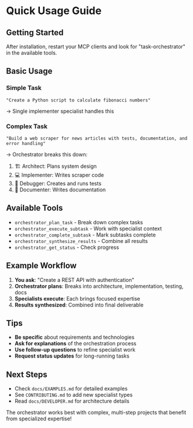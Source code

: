 # Quick Usage Guide

## Getting Started

After installation, restart your MCP clients and look for "task-orchestrator" in the available tools.

## Basic Usage

### Simple Task
```
"Create a Python script to calculate fibonacci numbers"
```
→ Single implementer specialist handles this

### Complex Task  
```
"Build a web scraper for news articles with tests, documentation, and error handling"
```
→ Orchestrator breaks this down:
1. 🏗️ Architect: Plans system design
2. 💻 Implementer: Writes scraper code  
3. 🐛 Debugger: Creates and runs tests
4. 📝 Documenter: Writes documentation

## Available Tools

- `orchestrator_plan_task` - Break down complex tasks
- `orchestrator_execute_subtask` - Work with specialist context
- `orchestrator_complete_subtask` - Mark subtasks complete  
- `orchestrator_synthesize_results` - Combine all results
- `orchestrator_get_status` - Check progress

## Example Workflow

1. **You ask**: "Create a REST API with authentication"
2. **Orchestrator plans**: Breaks into architecture, implementation, testing, docs
3. **Specialists execute**: Each brings focused expertise
4. **Results synthesized**: Combined into final deliverable

## Tips

- **Be specific** about requirements and technologies
- **Ask for explanations** of the orchestration process
- **Use follow-up questions** to refine specialist work
- **Request status updates** for long-running tasks

## Next Steps

- Check `docs/EXAMPLES.md` for detailed examples
- See `CONTRIBUTING.md` to add new specialist types
- Read `docs/DEVELOPER.md` for architecture details

The orchestrator works best with complex, multi-step projects that benefit from specialized expertise!
